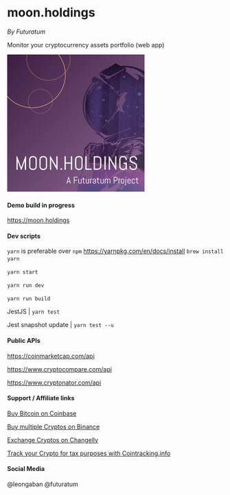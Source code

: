 # moon.holdings
*By Futuratum*

Monitor your cryptocurrency assets portfolio (web app)

![MOON.HOLDINGS](https://raw.githubusercontent.com/leongaban/github_images/master/moon-holdings-square.png)

#### Demo build in progress
https://moon.holdings

#### Dev scripts
`yarn` is preferable over `npm` https://yarnpkg.com/en/docs/install
`brew install yarn`

`yarn start`

`yarn run dev`

`yarn run build`

JestJS | `yarn test`

Jest snapshot update | `yarn test --u`

#### Public APIs
https://coinmarketcap.com/api

https://www.cryptocompare.com/api

https://www.cryptonator.com/api

#### Support / Affiliate links
[Buy Bitcoin on Coinbase](https://www.coinbase.com/join/51af71fbe2dfc50f3d000024)

[Buy multiple Cryptos on Binance](https://www.binance.com/?ref=10066165)

[Exchange Cryptos on Changelly](https://changelly.com/?ref_id=167324d59a32)

[Track your Crypto for tax purposes with Cointracking.info](https://cointracking.info?ref=L305406)

#### Social Media

@leongaban
@futuratum
